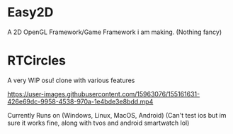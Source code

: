# Easy2D
A 2D OpenGL Framework/Game Framework i am making. (Nothing fancy)

# RTCircles

A very WIP osu! clone with various features

https://user-images.githubusercontent.com/15963076/155161631-426e69dc-9958-4538-970a-1e4bde3e8bdd.mp4

Currently Runs on (Windows, Linux, MacOS, Android) (Can't test ios but im sure it works fine, along with tvos and android smartwatch lol)
